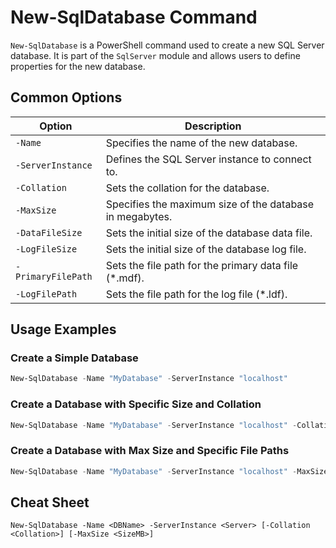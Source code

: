 # New-SqlDatabase Command

`New-SqlDatabase` is a PowerShell command used to create a new SQL Server database. It is part of the `SqlServer` module and allows users to define properties for the new database.

## Common Options

| Option             | Description                                                                 |
|--------------------|-----------------------------------------------------------------------------|
| `-Name`            | Specifies the name of the new database.                                     |
| `-ServerInstance`  | Defines the SQL Server instance to connect to.                              |
| `-Collation`       | Sets the collation for the database.                                        |
| `-MaxSize`         | Specifies the maximum size of the database in megabytes.                    |
| `-DataFileSize`    | Sets the initial size of the database data file.                            |
| `-LogFileSize`     | Sets the initial size of the database log file.                             |
| `-PrimaryFilePath` | Sets the file path for the primary data file (*.mdf).                       |
| `-LogFilePath`     | Sets the file path for the log file (*.ldf).                                |

## Usage Examples

### Create a Simple Database

```powershell
New-SqlDatabase -Name "MyDatabase" -ServerInstance "localhost"
```

### Create a Database with Specific Size and Collation

```powershell
New-SqlDatabase -Name "MyDatabase" -ServerInstance "localhost" -Collation "SQL_Latin1_General_CP1_CI_AS" -DataFileSize 100MB -LogFileSize 50MB
```

### Create a Database with Max Size and Specific File Paths

```powershell
New-SqlDatabase -Name "MyDatabase" -ServerInstance "localhost" -MaxSize 500MB -PrimaryFilePath "C:\SQLData\MyDatabase.mdf" -LogFilePath "C:\SQLLogs\MyDatabase.ldf"
```

## Cheat Sheet

```plaintext
New-SqlDatabase -Name <DBName> -ServerInstance <Server> [-Collation <Collation>] [-MaxSize <SizeMB>]
```
